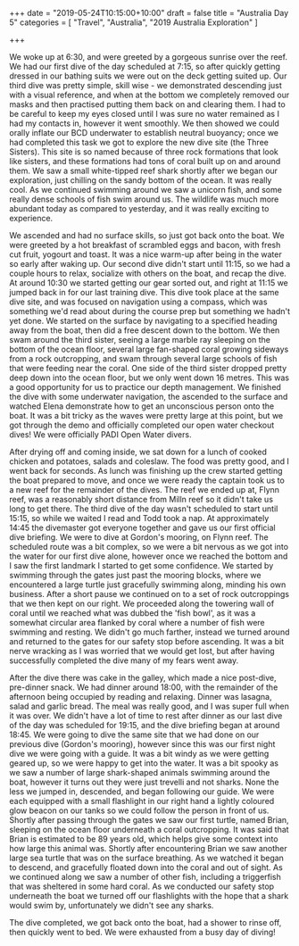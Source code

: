 +++
date = "2019-05-24T10:15:00+10:00"
draft = false
title = "Australia Day 5"
categories = [ "Travel", "Australia", "2019 Australia Exploration" ]

+++

We woke up at 6:30, and were greeted by a gorgeous sunrise over the reef. We had our first dive of the day scheduled at 7:15, so after quickly getting dressed in our bathing suits we were out on the deck getting suited up. Our third dive was pretty simple, skill wise - we demonstrated descending just with a visual reference, and when at the bottom we completely removed our masks and then practised putting them back on and clearing them. I had to be careful to keep my eyes closed until I was sure no water remained as I had my contacts in, however it went smoothly. We then showed we could orally inflate our BCD underwater to establish neutral buoyancy; once we had completed this task we got to explore the new dive site (the Three Sisters). This site is so named because of three rock formations that look like sisters, and these formations had tons of coral built up on and around them. We saw a small white-tipped reef shark shortly after we began our exploration, just chilling on the sandy bottom of the ocean. It was really cool. As we continued swimming around we saw a unicorn fish, and some really dense schools of fish swim around us. The wildlife was much more abundant today as compared to yesterday, and it was really exciting to experience.

We ascended and had no surface skills, so just got back onto the boat. We were greeted by a hot breakfast of scrambled eggs and bacon, with fresh cut fruit, yogourt and toast. It was a nice warm-up after being in the water so early after waking up. Our second dive didn't start until 11:15, so we had a couple hours to relax, socialize with others on the boat, and recap the dive. At around 10:30 we started getting our gear sorted out, and right at 11:15 we jumped back in for our last training dive. This dive took place at the same dive site, and was focused on navigation using a compass, which was something we'd read about during the course prep but something we hadn't yet done. We started on the surface by navigating to a specified heading away from the boat, then did a free descent down to the bottom. We then swam around the third sister, seeing a large marble ray sleeping on the bottom of the ocean floor, several large fan-shaped coral growing sideways from a rock outcropping, and swam through several large schools of fish that were feeding near the coral. One side of the third sister dropped pretty deep down into the ocean floor, but we only went down 16 metres. This was a good opportunity for us to practice our depth management. We finished the dive with some underwater navigation, the ascended to the surface and watched Elena demonstrate how to get an unconscious person onto the boat. It was a bit tricky as the waves were pretty large at this point, but we got through the demo and officially completed our open water checkout dives! We were officially PADI Open Water divers.

After drying off and coming inside, we sat down for a lunch of cooked chicken and potatoes, salads and coleslaw. The food was pretty good, and I went back for seconds. As lunch was finishing up the crew started getting the boat prepared to move, and once we were ready the captain took us to a new reef for the remainder of the dives. The reef we ended up at, Flynn reef, was a reasonably short distance from Milln reef so it didn't take us long to get there. The third dive of the day wasn't scheduled to start until 15:15, so while we waited I read and Todd took a nap. At approximately 14:45 the divemaster got everyone together and gave us our first official dive briefing. We were to dive at Gordon's mooring, on Flynn reef. The scheduled route was a bit complex, so we were a bit nervous as we got into the water for our first dive alone, however once we reached the bottom and I saw the first landmark I started to get some confidence. We started by swimming through the gates just past the mooring blocks, where we encountered a large turtle just gracefully swimming along, minding his own business. After a short pause we continued on to a set of rock outcroppings that we then kept on our right. We proceeded along the towering wall of coral until we reached what was dubbed the 'fish bowl', as it was a somewhat circular area flanked by coral where a number of fish were swimming and resting. We didn't go much farther, instead we turned around and returned to the gates for our safety stop before ascending. It was a bit nerve wracking as I was worried that we would get lost, but after having successfully completed the dive many of my fears went away.

After the dive there was cake in the galley, which made a nice post-dive, pre-dinner snack. We had dinner around 18:00, with the remainder of the afternoon being occupied by reading and relaxing. Dinner was lasagna, salad and garlic bread. The meal was really good, and I was super full when it was over. We didn't have a lot of time to rest after dinner as our last dive of the day was scheduled for 19:15, and the dive briefing began at around 18:45. We were going to dive the same site that we had done on our previous dive (Gordon's mooring), however since this was our first night dive we were going with a guide. It was a bit windy as we were getting geared up, so we were happy to get into the water. It was a bit spooky as we saw a number of large shark-shaped animals swimming around the boat, however it turns out they were just trevelli and not sharks. None the less we jumped in, descended, and began following our guide. We were each equipped with a small flashlight in our right hand a lightly coloured glow beacon on our tanks so we could follow the person in front of us. Shortly after passing through the gates we saw our first turtle, named Brian, sleeping on the ocean floor underneath a coral outcropping. It was said that Brian is estimated to be 89 years old, which helps give some context into how large this animal was. Shortly after encountering Brian we saw another large sea turtle that was on the surface breathing. As we watched it began to descend, and gracefully floated down into the coral and out of sight. As we continued along we saw a number of other fish, including a triggerfish that was sheltered in some hard coral. As we conducted our safety stop underneath the boat we turned off our flashlights with the hope that a shark would swim by, unfortunately we didn't see any sharks.

The dive completed, we got back onto the boat, had a shower to rinse off, then quickly went to bed. We were exhausted from a busy day of diving!



